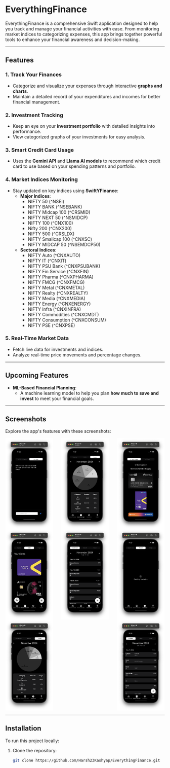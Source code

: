 # EverythingFinance

EverythingFinance is a comprehensive Swift application designed to help you track and manage your financial activities with ease. From monitoring market indices to categorizing expenses, this app brings together powerful tools to enhance your financial awareness and decision-making.

---

## Features

### 1. **Track Your Finances**
   - Categorize and visualize your expenses through interactive **graphs and charts**.
   - Maintain a detailed record of your expenditures and incomes for better financial management.

### 2. **Investment Tracking**
   - Keep an eye on your **investment portfolio** with detailed insights into performance.
   - View categorized graphs of your investments for easy analysis.

### 3. **Smart Credit Card Usage**
   - Uses the **Gemini API** and **Llama AI models** to recommend which credit card to use based on your spending patterns and portfolio.

### 4. **Market Indices Monitoring**
   - Stay updated on key indices using **SwiftYFinance**:
     - **Major Indices**:
       - NIFTY 50 (^NSEI)
       - NIFTY BANK (^NSEBANK)
       - NIFTY Midcap 100 (^CRSMID)
       - NIFTY NEXT 50 (^NSMIDCP)
       - NIFTY 100 (^CNX100)
       - Nifty 200 (^CNX200)
       - NIFTY 500 (^CRSLDX)
       - NIFTY Smallcap 100 (^CNXSC)
       - NIFTY MIDCAP 50 (^NSEMDCP50)
     - **Sectoral Indices**:
       - NIFTY Auto (^CNXAUTO)
       - NIFTY IT (^CNXIT)
       - NIFTY PSU Bank (^CNXPSUBANK)
       - NIFTY Fin Service (^CNXFIN)
       - NIFTY Pharma (^CNXPHARMA)
       - NIFTY FMCG (^CNXFMCG)
       - NIFTY Metal (^CNXMETAL)
       - NIFTY Realty (^CNXREALTY)
       - NIFTY Media (^CNXMEDIA)
       - NIFTY Energy (^CNXENERGY)
       - NIFTY Infra (^CNXINFRA)
       - NIFTY Commodities (^CNXCMDT)
       - NIFTY Consumption (^CNXCONSUM)
       - NIFTY PSE (^CNXPSE)

### 5. **Real-Time Market Data**
   - Fetch live data for investments and indices.
   - Analyze real-time price movements and percentage changes.

---

## Upcoming Features
- **ML-Based Financial Planning**:
  - A machine learning model to help you plan **how much to save and invest** to meet your financial goals.

---

## Screenshots
Explore the app's features with these screenshots:

<div style="display: flex; flex-wrap: wrap; justify-content: space-between;">

<img src="https://github.com/Harsh23Kashyap/EverythingFinance/blob/main/Screenshots/ss2.png" alt="Screenshot 2" width="30%" />
<img src="https://github.com/Harsh23Kashyap/EverythingFinance/blob/main/Screenshots/ss3.png" alt="Screenshot 3" width="30%" />
<img src="https://github.com/Harsh23Kashyap/EverythingFinance/blob/main/Screenshots/ss4.png" alt="Screenshot 4" width="30%" />

<img src="https://github.com/Harsh23Kashyap/EverythingFinance/blob/main/Screenshots/ss5.png" alt="Screenshot 5" width="30%" />
<img src="https://github.com/Harsh23Kashyap/EverythingFinance/blob/main/Screenshots/ss6.png" alt="Screenshot 6" width="30%" />
<img src="https://github.com/Harsh23Kashyap/EverythingFinance/blob/main/Screenshots/ss7.png" alt="Screenshot 7" width="30%" />

<img src="https://github.com/Harsh23Kashyap/EverythingFinance/blob/main/Screenshots/ss9.png" alt="Screenshot 9" width="30%" />
<img src="https://github.com/Harsh23Kashyap/EverythingFinance/blob/main/Screenshots/ss10.png" alt="Screenshot 10" width="30%" />

</div>


---

## Installation
To run this project locally:
1. Clone the repository:
   ```bash
   git clone https://github.com/Harsh23Kashyap/EverythingFinance.git
